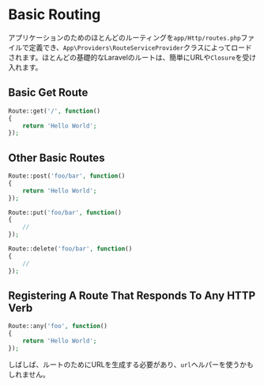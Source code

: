 # Basic Routing

アプリケーションのためのほとんどのルーティングを```app/Http/routes.php```ファイルで定義でき、```App\Providers\RouteServiceProvider```クラスによってロードされます。ほとんどの基礎的なLaravelのルートは、簡単にURLや```Closure```を受け入れます。

## Basic Get Route

```php
Route::get('/', function()
{
    return 'Hello World';
});
```

## Other Basic Routes

```php
Route::post('foo/bar', function()
{
    return 'Hello World';
});

Route::put('foo/bar', function()
{
    //
});

Route::delete('foo/bar', function()
{
    //
});
```
## Registering A Route That Responds To Any HTTP Verb

```php
Route::any('foo', function()
{
    return 'Hello World';
});
```
しばしば、ルートのためにURLを生成する必要があり、```url```ヘルパーを使うかもしれません。
